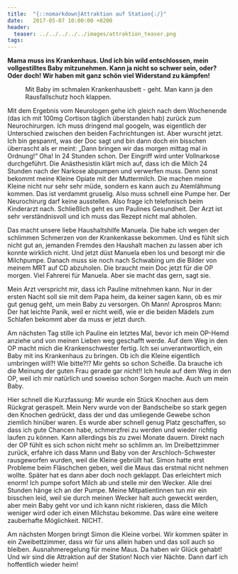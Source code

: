 ```yaml
---
title:  "{::nomarkdown}Attraktion auf Station{:/}"
date:   2017-05-07 10:00:00 +0200
header:
  teaser: ../../../../../images/attraktion_teaser.png
tags:
---
```

**Mama muss ins Krankenhaus. Und ich bin wild entschlossen, mein vollgestilltes Baby mitzunehmen. Kann ja nicht so schwer sein, oder? Oder doch! Wir haben mit ganz schön viel Widerstand zu kämpfen!**

<figure>
  <img src="../../../../../images/attraktion.jpg" alt="">
  <figcaption>Mit Baby im schmalen Krankenhausbett - geht. Man kann ja den Rausfallschutz hoch klappen.</figcaption>
</figure>

Mit dem Ergebnis vom Neurologen gehe ich gleich nach dem Wochenende (das ich mit 100mg Cortison täglich überstanden hab) zurück zum Neurochirurgen. Ich muss dringend mal googeln, was eigentlich der Unterschied zwischen den beiden Fachrichtungen ist. Aber wurscht jetzt. Ich bin gespannt, was der Doc sagt und bin dann doch ein bisschen überrascht als er meint: „Dann bringen wir das morgen mittag mal in Ordnung!“ Oha! In 24 Stunden schon. Der Eingriff wird unter Vollnarkose durchgeführt. Die Anästhesistin klärt mich auf, dass ich die Milch 24 Stunden nach der Narkose abpumpen und verwerfen muss. Denn sonst bekommt meine Kleine Opiate mit der Muttermilch. Die machen meine Kleine nicht nur sehr sehr müde, sondern es kann auch zu Atemlähmung kommen. Das ist verdammt gruselig. Also muss schnell eine Pumpe her. Der Neurochirurg darf keine ausstellen. Also frage ich telefonisch beim Kinderarzt nach. Schließlich geht es um Paulines Gesundheit. Der Arzt ist sehr verständnisvoll und ich muss das Rezept nicht mal abholen. 

Das macht unsere liebe Haushaltshilfe Manuela. Die habe ich wegen der schlimmen Schmerzen von der Krankenkasse bekommen. Und es fühlt sich nicht gut an, jemanden Fremdes den Haushalt machen zu lassen aber ich konnte wirklich nicht. Und jetzt düst Manuela eben los und besorgt mir die Milchpumpe. Danach muss sie noch nach Schwabing um die Bilder von meinem MRT auf CD abzuholen. Die braucht mein Doc jetzt für die OP morgen. Viel Fahrerei für Manuela. Aber sie macht das gern, sagt sie.

Mein Arzt verspricht mir, dass ich Pauline mitnehmen kann. Nur in der ersten Nacht soll sie mit dem Papa heim, da keiner sagen kann, ob es mir gut genug geht, um mein Baby zu versorgen. Oh Mann! Aprospros Mann: Der hat leichte Panik, weil er nicht weiß, wie er die beiden Mädels zum Schlafen bekommt aber da muss er jetzt durch.

Am nächsten Tag stille ich Pauline ein letztes Mal, bevor ich mein OP-Hemd anziehe und von meinen Lieben weg geschafft werde. Auf dem Weg in den OP macht mich die Krankenschwester fertig. Ich sei unverantwortlich, ein Baby mit ins Krankenhaus zu bringen. Ob ich die Kleine eigentlich umbringen will?! Wie bitte?!? Mir gehts so schon Scheiße. Da brauche ich die Meinung der guten Frau gerade gar nicht!! Ich heule auf dem Weg in den OP, weil ich mir natürlich und soweiso schon Sorgen mache. Auch um mein Baby.

Hier schnell die Kurzfassung: Mir wurde ein Stück Knochen aus dem Rückgrat geraspelt. Mein Nerv wurde von der Bandscheibe so stark gegen den Knochen gedrückt, dass der und das umliegende Gewebe schon ziemlich hinüber waren. Es wurde aber schnell genug Platz geschaffen, so dass ich gute Chancen habe, schmerzfrei zu werden und wieder richtig laufen zu können. Kann allerdings bis zu zwei Monate dauern. Direkt nach der OP fühlt es sich schon nicht mehr so schlimm an. Im Dreibettzimmer zurück, erfahre ich dass Mann und Baby von der Arschloch-Schwester rausgeworfen wurden, weil die Kleine gebrüllt hat. Simon hatte erst Probleme beim Fläschchen geben, weil die Maus das erstmal nicht nehmen wollte. Später hat es dann aber doch noch geklappt. Das erleichtert mich enorm! Ich pumpe sofort Milch ab und stelle mir den Wecker. Alle drei Stunden hänge ich an der Pumpe. Meine Mitpatientinnen tun mir ein bisschen leid, weil sie durch meinen Wecker halt auch geweckt werden, aber mein Baby geht vor und ich kann nicht riskieren, dass die Milch weniger wird oder ich einen Milchstau bekomme. Das wäre eine weitere zauberhafte Möglichkeit. NICHT. 

Am nächsten Morgen bringt Simon die Kleine vorbei. Wir kommen später in ein Zweibettzimmer, dass wir für uns allein haben und das soll auch so bleiben. Ausnahmeregelung für meine Maus. Da haben wir Glück gehabt! Und wir sind die Attraktion auf der Station! Noch vier Nächte. Dann darf ich hoffentlich wieder heim!